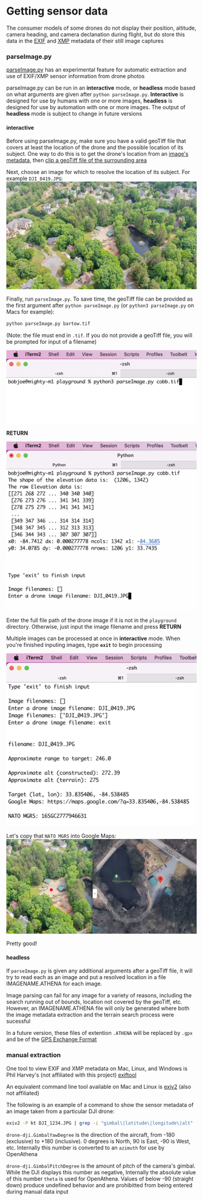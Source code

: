 # Getting sensor data

The consumer models of some drones do not display their position, altitude, camera heading, and camera declanation during flight, but do store this data in the [EXIF](https://en.wikipedia.org/wiki/Exif) and [XMP](https://en.wikipedia.org/wiki/Extensible_Metadata_Platform) metadata of their still image captures

### parseImage.py

[parseImage.py](./playground/parseImage.py) has an experimental feature for automatic extraction and use of EXIF/XMP sensor information from drone photos

parseImage.py can be run in an **interactive** mode, or **headless** mode based on what arguments are given after `python parseImage.py`. **Interactive** is designed for use by humans with one or more images, **headless** is designed for use by automation with one or more images. The output of **headless** mode is subject to change in future versions

#### interactive

Before using parseImage.py, make sure you have a valid geoTiff file that covers at least the location of the drone and the possible location of its subject. One way to do this is to get the drone's location from an [image's metadata](drone_sensor_data_blurb.md#manual-extraction), then [clip a geoTiff file of the surrounding area](./playground/EIO_fetch_geotiff_example.md)

Next, choose an image for which to resolve the location of its subject. For example `DJI_0419.JPG`:
![image of Thompson Park, GA with small shed and concrete area centered](DJI_0419_L.jpeg)

Finally, run `parseImage.py`. To save time, the geoTiff file can be provided as the first argument after `python parseImage.py` (or `python3 parseImage.py` on Macs for example):
```bash
python parseImage.py bartow.tif
```
(Note: the file must end in `.tif`. If you do not provide a geoTiff file, you will be prompted for input of a filename)

![image of command line on MacOS, command python3 parseImage.py bartow.tif](parseImage_interactive_example.png)

**RETURN**

![image of command line on MacOS, command python3 parseImage.py bartow.tif, output and prompting user for drone image filename](parseImage_interactive_example2.png)

Enter the full file path of the drone image if it is not in the `playground` directory. Otherwise, just input the image filename and press **RETURN**

Multiple images can be processed at once in **interactive** mode. When you're finished inputing images, type **`exit`** to begin processing

![image of the processed location in text in Thompson Park, GA](parseImage_interactive_example3.png)

Let's copy that `NATO MGRS` into Google Maps:
![zoomed image of thompson park drone photo, compared side by side with Google Maps of resolved location. The center point of the drone photo on the left is marked with a small red circle](pretty_good.jpg)

Pretty good!

#### headless

If `parseImage.py` is given any additional arguments after a geoTiff file, it will try to read each as an image and put a resolved location in a file IMAGENAME.ATHENA for each image.

Image parsing can fail for any image for a variety of reasons, including the search running out of bounds, location not covered by the geoTiff, etc. However, an IMAGENAME.ATHENA file will only be generated where both the image metadata extraction and the terrain search process were sucessful

In a future version, these files of extention `.ATHENA` will be replaced by `.gpx` and be of the [GPS Exchange Format](https://en.wikipedia.org/wiki/GPS_Exchange_Format)

### manual extraction

One tool to view EXIF and XMP metadata on Mac, Linux, and Windows is Phil Harvey's (not affiliated with this project) [exiftool](https://exiftool.org/)

An equivalent command line tool available on Mac and Linux is [exiv2](https://exiv2.org/) (also not affiliated)


The following is an example of a command to show the sensor metadata of an image taken from a particular DJI drone:
```bash
exiv2 -P kt DJI_1234.JPG | grep -i "gimbal\|latitude\|longitude\|alt"
```


`drone-dji.GimbalYawDegree` is the direction of the aircraft, from -180 (exclusive) to +180 (inclusive). 0 degrees is North, 90 is East, -90 is West, etc. Internally this number is converted to an `azimuth` for use by OpenAthena


`drone-dji.GimbalPitchDegree` is the amount of pitch of the camera's gimbal. While the DJI displays this number as negative, Internally the absolute value of this number `theta` is used for OpenAthena. Values of below -90 (straight down) produce undefined behavior and are prohibitted from being entered during manual data input